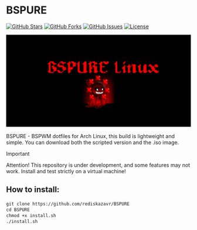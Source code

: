# BSPURE

[![GitHub Stars](https://img.shields.io/github/stars/rediskazavr/BSPURE.svg?style=social&label=Star)](https://github.com/rediskazavr/BSPURE)
[![GitHub Forks](https://img.shields.io/github/forks/rediskazavr/BSPURE.svg?style=social&label=Fork)](https://github.com/rediskazavr/BSPURE)
[![GitHub Issues](https://img.shields.io/github/issues/rediskazavr/BSPURE.svg)](https://github.com/rediskazavr/BSPURE/issues)
[![License](https://img.shields.io/github/license/rediskazavr/BSPURE.svg)](https://github.com/rediskazavr/BSPURE/blob/master/LICENSE)

<p align="center">
  <img src="./docs/img/preview.png"/>
</p>

BSPURE - BSPWM dotfiles for Arch Linux, this build is lightweight and simple. You can download both the scripted version and the .iso image.

> [!IMPORTANT]
> Attention! This repository is under development, and some features may not work. Install and test strictly on a virtual machine!

## How to install:
```
git clone https://github.com/rediskazavr/BSPURE
cd BSPURE
chmod +x install.sh
./install.sh
```
